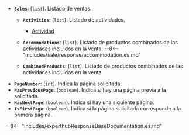 ﻿
- **`Sales`**: (``list``). Listado de ventas.
    - **`Activities`**: (``list``). Listado de actividades.
        - [Actividad](../../../docs/es/docs/annex/activity.es.md)
    - **`Accommodations`**: (``list``). Listado de productos combinados de las actividades incluidos en la venta.
          --8<-- "includes/sale/response/accommodation.es.md"
  
    - **`CombinedProducts`**: (``list``). Listado de productos combinados de las actividades incluidos en la venta.
- **`PageNumber`**: (``int``). Indica la página solicitada.
- **`HasPreviousPage`**: (``boolean``). Indica si hay una página previa a la solicitada.
- **`HasNextPage`**: (``boolean``). Indica si hay una siguiente página.
- **`IsFirstPage`**: (``boolean``). Indica si la página solicitada corresponde a la primera página.

--8<-- "includes/experthubResponseBaseDocumentation.es.md"
